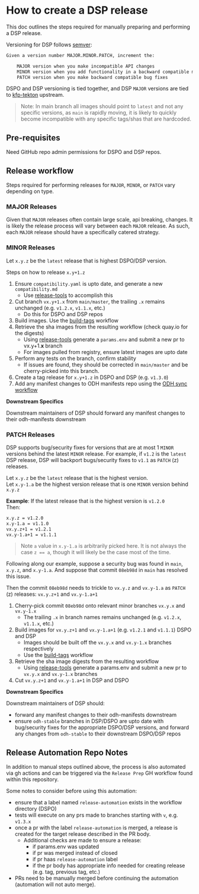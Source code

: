 # How to create a DSP release

This doc outlines the steps required for manually preparing and performing a DSP release.

Versioning for DSP follows [semver]:

```txt
Given a version number MAJOR.MINOR.PATCH, increment the:

    MAJOR version when you make incompatible API changes
    MINOR version when you add functionality in a backward compatible manner
    PATCH version when you make backward compatible bug fixes
```

DSPO and DSP versioning is tied together, and DSP `MAJOR` versions are tied to [kfp-tekton] upstream.

> Note: In main branch all images should point to `latest` and not any specific versions, as `main` is rapidly moving,
> it is likely to quickly become incompatible with any specific tags/shas that are hardcoded.

## Pre-requisites
Need GitHub repo admin permissions for DSPO and DSP repos.

## Release workflow
Steps required for performing releases for `MAJOR`, `MINOR`, or `PATCH` vary depending on type.

### MAJOR Releases
Given that `MAJOR` releases often contain large scale, api breaking, changes. It is likely the release process will vary
between each `MAJOR` release. As such, each `MAJOR` release should have a specifically catered strategy.

### MINOR Releases
Let `x.y.z` be the `latest` release that is highest DSPO/DSP version.

Steps on how to release `x.y+1.z`

1. Ensure `compatibility.yaml` is upto date, and generate a new `compatibility.md`
   * Use [release-tools] to accomplish this
2. Cut branch `vx.y+1.x` from `main/master`, the trailing `.x` remains unchanged (e.g. `v1.2.x`, `v1.1.x`, etc.)
   * Do this for DSPO and DSP repos
3. Build images. Use the [build-tags] workflow
4. Retrieve the sha images from the resulting workflow (check quay.io for the digests)
   * Using [release-tools] generate a `params.env` and submit a new pr to vx.y+1.**x** branch
   * For images pulled from registry, ensure latest images are upto date
5. Perform any tests on the branch, confirm stability
   * If issues are found, they should be corrected in `main/master` and be cherry-picked into this branch.
6. Create a tag release for `x.y+1.z` in DSPO and DSP (e.g. `v1.3.0`)
7. Add any manifest changes to ODH manifests repo using the [ODH sync workflow]

**Downstream Specifics**

Downstream maintainers of DSP should forward any manifest changes to their odh-manifests downstream

### PATCH Releases
DSP supports bug/security fixes for versions that are at most 1 `MINOR` versions behind the latest `MINOR` release.
For example, if `v1.2` is the `latest` DSP release, DSP will backport bugs/security fixes to `v1.1` as `PATCH` (z) releases.

Let `x.y.z` be the `latest` release that is the highest version.\
Let `x.y-1.a` be the highest version release that is one `MINOR` version behind `x.y.z`

**Example**:
If the latest release that is the highest version is `v1.2.0`\
Then:
```txt
x.y.z = v1.2.0
x.y-1.a = v1.1.0
vx.y.z+1 = v1.2.1
vx.y-1.a+1 = v1.1.1
```

> Note `a` value in `x.y-1.a` is arbitrarily picked here. It is not always the case `z == a`, though it will likely
> be the case most of the time.

Following along our example, suppose a security bug was found in `main`, `x.y.z`, and `x.y-1.a`.
And suppose that commit `08eb98d` in `main` has resolved this issue.

Then the commit `08eb98d` needs to trickle to `vx.y.z` and `vx.y-1.a` as `PATCH` (z) releases: `vx.y.z+1` and `vx.y-1.a+1`

1. Cherry-pick commit `08eb98d` onto relevant minor branches `vx.y.x` and `vx.y-1.x`
   * The trailing `.x` in branch names remains unchanged (e.g. `v1.2.x`, `v1.1.x`, etc.)
2. Build images for `vx.y.z+1` and `vx.y-1.a+1` (e.g. `v1.2.1` and `v1.1.1`) DSPO and DSP
   * Images should be built off the `vx.y.x` and `vx.y-1.x` branches respectively
   * Use the [build-tags] workflow
3. Retrieve the sha image digests from the resulting workflow
   * Using [release-tools] generate a params.env and submit a new pr to `vx.y.x` and `vx.y-1.x` branches
4. Cut `vx.y.z+1` and `vx.y-1.a+1` in DSP and DSPO

**Downstream Specifics**

Downstream maintainers of DSP should:
* forward any manifest changes to their odh-manifests downstream
* ensure `odh-stable` branches in DSP/DSPO are upto date with bug/security fixes for the appropriate DSPO/DSP versions,
  and forward any changes from `odh-stable` to their downstream DSPO/DSP repos


## Release Automation Repo Notes

In addition to manual steps outlined above, the process is also automated via gh actions and can be triggered via the
`Release Prep` GH workflow found within this repository.

Some notes to consider before using this automation:
* ensure that a label named `release-automation` exists in the workflow directory (DSPO)
* tests will execute on any prs made to branches starting with `v`, e.g. `v1.3.x`
* once a pr with the label `release-automation` is merged, a release is created for the target release described in the PR body.
  * Additional checks are made to ensure a release:
    * if params.env was updated
    * if pr was merged instead of closed
    * if pr haas `release-automation` label
    * if the pr body has appropriate info needed for creating release (e.g. tag, previous tag, etc.)
* PRs need to be manually merged before continuing the automation (automation will not auto merge).

[semver]: https://semver.org/
[build-tags]: https://github.com/opendatahub-io/data-science-pipelines-operator/actions/workflows/build-tags.yml
[kfp-tekton]: https://github.com/kubeflow/kfp-tekton
[ODH sync workflow]: https://github.com/opendatahub-io/data-science-pipelines-operator/actions/workflows/odh-manifests-PR-sync.yml
[release-tools]: ../../scripts/release/README.md
